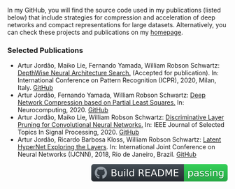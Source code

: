 In my GitHub, you will find the source code used in my publications (listed below) that include strategies for compression and acceleration of deep networks and compact representations for large datasets. Alternatively, you can check these projects and publications on my [homepage](https://homepages.dcc.ufmg.br/~arturjordao/).

<!--
<img src="Figures/1.png" width="40%"/> <img src="Figures/2.png" width="40%"/>
-->

### Selected Publications
* Artur Jordão, Maiko Lie, Fernando Yamada, William Robson Schwartz: [DepthWise Neural Architecture Search.](https://arxiv.org/pdf/2004.11178.pdf) (Accepted for publication). 
In: International Conference on Pattern Recognition (ICPR), 2020, Milan, Italy. [GitHub](https://github.com/arturjordao/DepthWiseArchitectureSearch)
* Artur Jordão, Fernando Yamada, William Robson Schwartz: [Deep Network Compression based on Partial Least Squares.](https://homepages.dcc.ufmg.br/~arturjordao/Files/Papers/Neurocomputing_2019.pdf) 
In: Neurocomputing, 2020. [GitHub](https://github.com/arturjordao/PruningNeuralNetworks)
* Artur Jordão, Maiko Lie, William Robson Schwartz: [Discriminative Layer Pruning for Convolutional Neural Networks.](https://homepages.dcc.ufmg.br/~arturjordao/Files/Papers/JSTSP_2019.pdf) 
In: IEEE Journal of Selected Topics In Signal Processing, 2020. [GitHub](https://github.com/arturjordao/DepthWisePruning)
* Artur Jordão, Ricardo Barbosa Kloss, William Robson Schwartz: [Latent HyperNet Exploring the Layers](https://homepages.dcc.ufmg.br/~arturjordao/Files/Papers/IJCNN_2018.pdf). In: International Joint Conference on Neural Networks (IJCNN), 2018, Rio de Janeiro, Brazil. [GitHub](https://github.com/arturjordao/LatentHyperNet)

<a href="https://github.com/simonw/simonw/actions"><img src="Figures/badge.svg" align="right" alt="Build README"></a>

